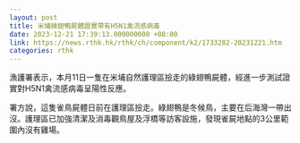 ```yaml
---
layout: post
title: 米埔綠翅鴨屍體證實帶有H5N1禽流感病毒
date: 2023-12-21 17:39:13.000000000 +08:00
link: https://news.rthk.hk/rthk/ch/component/k2/1733282-20231221.htm
categories: rthk
---
```


漁護署表示，本月11日一隻在米埔自然護理區撿走的綠翅鴨屍體，經進一步測試證實對H5N1禽流感病毒呈陽性反應。

署方說，這隻雀鳥屍體日前在護理區撿走。綠翅鴨是冬候鳥，主要在后海灣一帶出沒。護理區已加強清潔及消毒觀鳥屋及浮橋等訪客設施，發現雀屍地點的3公里範圍內沒有雞場。
